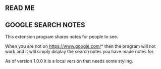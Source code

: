 ## READ ME

## GOOGLE SEARCH NOTES


This extension program shares notes for people to see.

When you are not on https://www.google.com/* then the program will not
work and it will simply display the search notes you have made notes for.

As of version 1.0.0 it is a local version that needs some styling.
